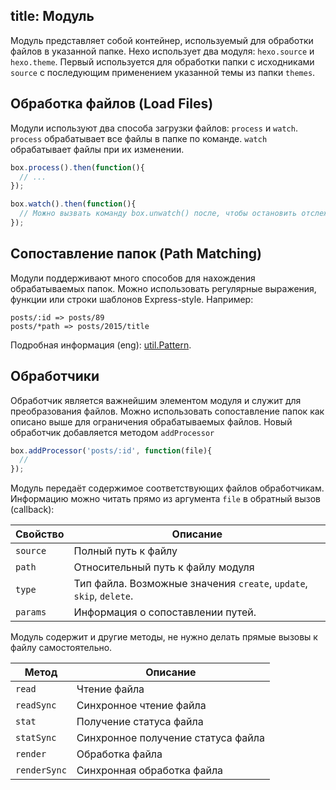 title: Модуль
---
Модуль представляет собой контейнер, используемый для обработки файлов в указанной папке. Hexo использует два модуля: `hexo.source` и `hexo.theme`. Первый используется для обработки папки с исходниками `source` с последующим применением указанной темы из папки `themes`.

## Обработка файлов (Load Files)

Модули используют два способа загрузки файлов: `process` и `watch`. `process` обрабатывает все файлы в папке по команде. `watch` обрабатывает файлы при их изменении.

``` js
box.process().then(function(){
  // ...
});

box.watch().then(function(){
  // Можно вызвать команду box.unwatch() после, чтобы остановить отслеживание файлов.
});
```

## Сопоставление папок (Path Matching)

Модули поддерживают много способов для нахождения обрабатываемых папок. Можно использовать регулярные выражения, функции или строки шаблонов Express-style. Например:

``` plain
posts/:id => posts/89
posts/*path => posts/2015/title
```

Подробная информация (eng): [util.Pattern].

## Обработчики

Обработчик является важнейшим элементом модуля и служит для преобразования файлов. Можно использовать сопоставление папок как описано выше для ограничения обрабатываемых файлов. Новый обработчик добавляется методом `addProcessor`

``` js
box.addProcessor('posts/:id', function(file){
  //
});
```

Модуль передаёт содержимое соответствующих файлов обработчикам. Информацию можно читать прямо из аргумента `file` в обратный вызов (callback):

Свойство | Описание
--- | ---
`source` | Полный путь к файлу
`path` | Относительный путь к файлу модуля
`type` | Тип файла. Возможные значения `create`, `update`, `skip`, `delete`.
`params` | Информация о сопоставлении путей.

Модуль содержит и другие методы, не нужно делать прямые вызовы к файлу самостоятельно.

Метод | Описание
--- | ---
`read` | Чтение файла
`readSync` | Синхронное чтение файла
`stat` | Получение статуса файла
`statSync` | Синхронное получение статуса файла
`render` | Обработка файла
`renderSync` | Синхронная обработка файла

[util.Pattern]: https://github.com/hexojs/hexo-util#patternrule
